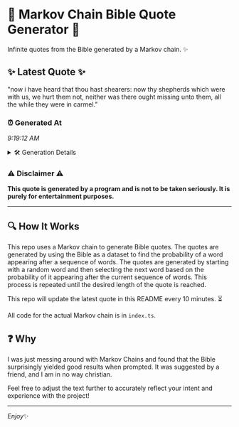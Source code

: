 # 📖 Markov Chain Bible Quote Generator 📖

Infinite quotes from the Bible generated by a Markov chain. ✨

## ✨ Latest Quote ✨
"now i have heard that thou hast shearers: now thy shepherds which were with us, we hurt them not, neither was there ought missing unto them, all the while they were in carmel."

### ⏰ Generated At
*9:19:12 AM*

<details>
    <summary>🛠️ Generation Details</summary>
    <p>
        <strong>🌱 Seed:</strong> now<br>
        <strong>🔄 Iterations:</strong> 32<br>
        <strong>📜 Context History:</strong><br>[ now ]: i<br>[ now, i ]: have<br>[ now, i, have ]: heard<br>[ now, i, have, heard ]: that<br>[ now, i, have, heard, that ]: thou<br>[ now, i, have, heard, that, thou ]: hast<br>[ i, have, heard, that, thou, hast ]: shearers:<br>[ have, heard, that, thou, hast, shearers: ]: now<br>[ heard, that, thou, hast, shearers:, now ]: thy<br>[ that, thou, hast, shearers:, now, thy ]: shepherds<br>[ thou, hast, shearers:, now, thy, shepherds ]: which<br>[ hast, shearers:, now, thy, shepherds, which ]: were<br>[ shearers:, now, thy, shepherds, which, were ]: with<br>[ now, thy, shepherds, which, were, with ]: us,<br>[ thy, shepherds, which, were, with, us, ]: we<br>[ shepherds, which, were, with, us,, we ]: hurt<br>[ which, were, with, us,, we, hurt ]: them<br>[ were, with, us,, we, hurt, them ]: not,<br>[ with, us,, we, hurt, them, not, ]: neither<br>[ us,, we, hurt, them, not,, neither ]: was<br>[ we, hurt, them, not,, neither, was ]: there<br>[ hurt, them, not,, neither, was, there ]: ought<br>[ them, not,, neither, was, there, ought ]: missing<br>[ not,, neither, was, there, ought, missing ]: unto<br>[ neither, was, there, ought, missing, unto ]: them,<br>[ was, there, ought, missing, unto, them, ]: all<br>[ there, ought, missing, unto, them,, all ]: the<br>[ ought, missing, unto, them,, all, the ]: while<br>[ missing, unto, them,, all, the, while ]: they<br>[ unto, them,, all, the, while, they ]: were<br>[ them,, all, the, while, they, were ]: in<br>[ all, the, while, they, were, in ]: carmel.<br>
    </p>
</details>

### ⚠️ Disclaimer ⚠️
**This quote is generated by a program and is not to be taken seriously. It is purely for entertainment purposes.**

---

## 🔍 How It Works

This repo uses a Markov chain to generate Bible quotes. The quotes are generated by using the Bible as a dataset to find the probability of a word appearing after a sequence of words. The quotes are generated by starting with a random word and then selecting the next word based on the probability of it appearing after the current sequence of words. This process is repeated until the desired length of the quote is reached.

This repo will update the latest quote in this README every 10 minutes. ⏳

All code for the actual Markov chain is in `index.ts`.

## ❓ Why

I was just messing around with Markov Chains and found that the Bible surprisingly yielded good results when prompted. 
It was suggested by a friend, and I am in no way christian.

Feel free to adjust the text further to accurately reflect your intent and experience with the project!

---

*Enjoy*✨
